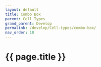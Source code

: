 ```yaml
---
layout: default
title: Combo Box
parent: Cell Types
grand_parent: Develop
permalink: /develop/Cell-types/combo-box/
nav_order: 10
---
```


# {{ page.title }}